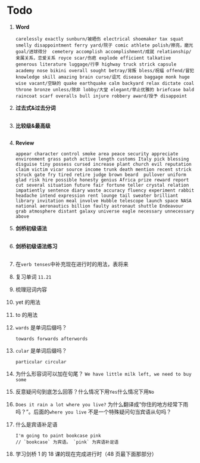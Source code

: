 # Todo

1. **Word**

   ```
   carelessly exactly sunburn/被晒伤 electrical shoemaker tax squat smelly disappointment ferry yard/院子 comic athlete polish/擦亮，磨光 goal/进球得分  cemetery accomplish accomplishment/成就 relationship/亲属关系，恋爱关系 royce scar/伤疤 explode efficient talkative generous literature luggage/行李 highway truck strick capsule academy nose bikini overall sought betray/背叛 bless/祝福 offend/冒犯 knowledge skill amazing brain curse/诅咒 disease baggage monk huge wise vacant/空缺的 quake earthquake calm backyard relax dictate coal throne bronze unless/除非 lobby/大堂 elegant/举止优雅的 briefcase bald raincoat scarf overalls bull injure robbery award/授予 disappoint
   ```

2. **过去式&过去分词**

   ```

   ```

3. **比较级&最高级**

   ```

   ```

4. **Review**

   ```
   appear character control smoke area peace security appreciate environment grass patch active length customs Italy pick blessing disguise tiny possess cursed increase plant church evil reputation claim victim vicar source income trunk death mention recent strick struck gate fry tired retire judge brown beard  pullover uniform glad risk hire possible honesty genius Africa prize reward report cut several situation future fair fortune teller crystal relation impatiently sentence diary waste accuracy fluency experiment rabbit headache intend expression rent lounge tail sweater brilliant library invitation meal involve Hubble telescope launch space NASA national aeronautics billion faulty astronaut shuttle Endeavour grab atmosphere distant galaxy universe eagle necessary unnecessary above
   ```

5. **剑桥初级语法**

   ```

   ```

6. **剑桥初级语法练习**

   ```

   ```

7. 在`verb tenses`中补充现在进行时的用法，表将来

8. 复习单词 `11.21`

9. 梳理冠词内容

10. yet 的用法

11. to 的用法

12. `wards` 是单词后缀吗？

    ```
    towards forwards afterwords
    ```

13. `cular` 是单词后缀吗？

    ```
    particular circular
    ```

14. 为什么形容词可以加在句尾？ `We have little milk left, we need to buy some`

15. 反意疑问句到底怎么回答？什么情况下用`Yes`什么情况下用`No`

16. `Does it rain a lot where you live?` 为什么翻译成“你住的地方经常下雨吗？”。后面的`where you live` 不是一个特殊疑问句当宾语从句吗？

17. 什么是宾语补足语

    ```
    I'm going to paint bookcase pink
    // `bookcase` 为宾语。 `pink` 为宾语补足语
    ```

18. 学习剑桥 1 的 18 课的现在完成进行时（48 页最下面那部分）
